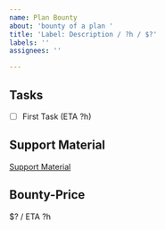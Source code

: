 ```yaml
---
name: Plan Bounty
about: 'bounty of a plan '
title: 'Label: Description / ?h / $?'
labels: ''
assignees: ''

---
```


## Tasks
- [ ] First Task (ETA ?h)

## Support Material
[Support Material](link)

## Bounty-Price
$? / ETA ?h
